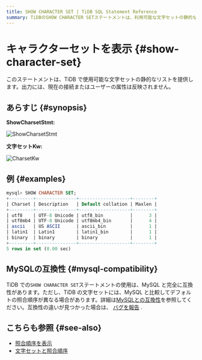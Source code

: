 ```yaml
---
title: SHOW CHARACTER SET | TiDB SQL Statement Reference
summary: TiDBのSHOW CHARACTER SETステートメントは、利用可能な文字セットの静的なリストを提供します。出力には、現在の接続またはユーザーの属性は反映されません。MySQLと完全に互換性があり、文字セットにはデフォルトの照合順序が異なる場合があります。詳細は[MySQLとの互換性]を参照してください。また、照合順序を表示するステートメントや文字セットと照合順序に関する情報も参照してください。
---
```


# キャラクターセットを表示 {#show-character-set}

このステートメントは、TiDB で使用可能な文字セットの静的なリストを提供します。出力には、現在の接続またはユーザーの属性は反映されません。

## あらすじ {#synopsis}

**ShowCharsetStmt:**

![ShowCharsetStmt](https://download.pingcap.com/images/docs/sqlgram/ShowCharsetStmt.png)

**文字セットKw:**

![CharsetKw](https://download.pingcap.com/images/docs/sqlgram/CharsetKw.png)

## 例 {#examples}

```sql
mysql> SHOW CHARACTER SET;
+---------+---------------+-------------------+--------+
| Charset | Description   | Default collation | Maxlen |
+---------+---------------+-------------------+--------+
| utf8    | UTF-8 Unicode | utf8_bin          |      3 |
| utf8mb4 | UTF-8 Unicode | utf8mb4_bin       |      4 |
| ascii   | US ASCII      | ascii_bin         |      1 |
| latin1  | Latin1        | latin1_bin        |      1 |
| binary  | binary        | binary            |      1 |
+---------+---------------+-------------------+--------+
5 rows in set (0.00 sec)
```

## MySQLの互換性 {#mysql-compatibility}

TiDB での`SHOW CHARACTER SET`ステートメントの使用は、MySQL と完全に互換性があります。ただし、TiDB の文字セットには、MySQL と比較してデフォルトの照合順序が異なる場合があります。詳細は[MySQLとの互換性](/mysql-compatibility.md)を参照してください。互換性の違いが見つかった場合は、 [バグを報告](https://docs.pingcap.com/tidb/stable/support) .

## こちらも参照 {#see-also}

-   [照合順序を表示](/sql-statements/sql-statement-show-collation.md)
-   [文字セットと照合順序](/character-set-and-collation.md)
